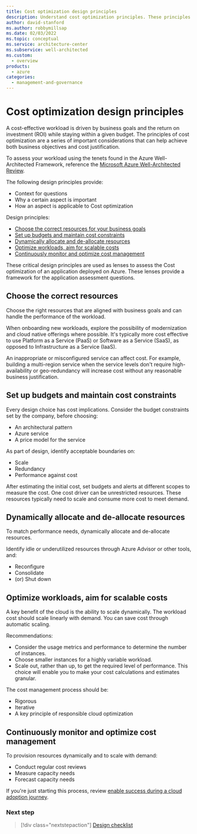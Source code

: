 ```yaml
---
title: Cost optimization design principles
description: Understand cost optimization principles. These principles are a series of important considerations that can help achieve business objectives and cost justification.
author: david-stanford
ms.author: robbymillsap
ms.date: 02/03/2022
ms.topic: conceptual
ms.service: architecture-center
ms.subservice: well-architected
ms.custom:
  - overview
products:
  - azure
categories:
  - management-and-governance
---
```


# Cost optimization design principles

A cost-effective workload is driven by business goals and the return on investment (ROI) while staying within a given budget. The principles of cost optimization are a series of important considerations that can help achieve both business objectives and cost justification.

To assess your workload using the tenets found in the Azure Well-Architected Framework, reference the [Microsoft Azure Well-Architected Review](/assessments/?id=azure-architecture-review&mode=pre-assessment).

The following design principles provide:

- Context for questions
- Why a certain aspect is important
- How an aspect is applicable to Cost optimization

Design principles:

- [Choose the correct resources for your business goals](#choose-the-correct-resources)
- [Set up budgets and maintain cost constraints](#set-up-budgets-and-maintain-cost-constraints)
- [Dynamically allocate and de-allocate resources](#dynamically-allocate-and-de-allocate-resources)
- [Optimize workloads, aim for scalable costs](#optimize-workloads-aim-for-scalable-costs)
- [Continuously monitor and optimize cost management](#continuously-monitor-and-optimize-cost-management)

These critical design principles are used as lenses to assess the Cost optimization of an application deployed on Azure. These lenses provide a framework for the application assessment questions.

## Choose the correct resources

Choose the right resources that are aligned with business goals and can handle the performance of the workload.

When onboarding new workloads, explore the possibility of modernization and cloud native offerings where possible. It's typically more cost effective to use  Platform as a Service (PaaS) or Software as a Service (SaaS), as opposed to Infrastructure as a Service (IaaS).

An inappropriate or misconfigured service can affect cost. For example, building a multi-region service when the service levels don't require high-availability or geo-redundancy will increase cost without any reasonable business justification.

## Set up budgets and maintain cost constraints

Every design choice has cost implications. Consider the budget constraints set by the company, before choosing:

- An architectural pattern
- Azure service
- A price model for the service

As part of design, identify acceptable boundaries on:

- Scale
- Redundancy
- Performance against cost

After estimating the initial cost, set budgets and alerts at different scopes to measure the cost. One cost driver can be unrestricted resources. These resources typically need to scale and consume more cost to meet demand.

## Dynamically allocate and de-allocate resources

To match performance needs, dynamically allocate and de-allocate resources.

Identify idle or underutilized resources through Azure Advisor or other tools, and:

- Reconfigure
- Consolidate
- (or) Shut down

## Optimize workloads, aim for scalable costs

A key benefit of the cloud is the ability to scale dynamically. The workload cost should scale linearly with demand. You can save cost through automatic scaling.

Recommendations:

- Consider the usage metrics and performance to determine the number of instances.
- Choose smaller instances for a highly variable workload.
- Scale out, rather than up, to get the required level of performance. This choice will enable you to make your cost calculations and estimates granular.

The cost management process should be:

- Rigorous
- Iterative
- A key principle of responsible cloud optimization

## Continuously monitor and optimize cost management

To provision resources dynamically and to scale with demand:

- Conduct regular cost reviews
- Measure capacity needs
- Forecast capacity needs

If you're just starting this process, review [enable success during a cloud adoption journey](/azure/cloud-adoption-framework/get-started/enable).

### Next step

> [!div class="nextstepaction"]
> [Design checklist](./design-checklist.md)
